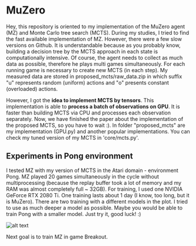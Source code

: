# MuZero

Hey, this repository is oriented to my implementation of the MuZero agent (MZ) and Monte Carlo tree search (MCTS). During my studies, I tried to find the fast available implementation of MZ. However, there were a few slow versions on Github. It is understandable because as you probably know, building a decision tree by the MCTS approach in each state is computationally intensive. Of course, the agent needs to collect as much data as possible, therefore he plays multi games simultaneously. For each running game is necessary to create new MCTS (in each step). My measured data are stored in proposed_mcts/raw_data.zip in which suffix "u" represents random (uniform) actions and "o" presents constant (overloaded) actions.

However, I got the **idea to implement MCTS by tensors**. This implementation is able to **process a batch of observations on GPU**. It is faster than building MCTS via CPU and processes each observation separately. Now, we have finished the paper about the implementation of the proposed MCTS, so you have to wait :). In folder "proposed_mcts" are my implementation (GPU.py) and another popular implementations. You can check my tuned version of my MCTS in 'core/mcts.py'.

## Experiments in Pong environment

I tested MZ with my version of MCTS in the Atari domain - environment Pong. MZ played 20 games simultaneously in the cycle without multiprocessing (because the replay buffer took a lot of memory and my RAM was almost completely full ~ 32GB). For training, I used one NVIDIA GeForce RTX 2080 Ti. One training lasts about 1 day (I know, too long, but it is MuZero). 
There are two training with a different models in the plot. I tried to use as much deeper a model as possible. Maybe you would be able to train Pong with a smaller model. Just try it, good luck! :)

![alt text](https://github.com/marrekb/MuZero/blob/main/plot_pong.png?raw=true)

Next goal is to train MZ in game Breakout. 
